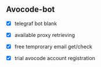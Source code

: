 ## Avocode-bot

- [x] telegraf bot blank
- [x] available proxy retrieving
- [x] free temprorary email get/check
- [x] trial avocode account registration

